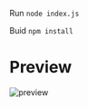 Run `node index.js`

Buid `npm install `
# Preview
![preview](https://cdn.discordapp.com/attachments/1335597135202353224/1383847576872423476/20250615_233552.jpg?ex=685047fc&is=684ef67c&hm=38f96270fc6aff7e56613ba54ccafd20bb56b0626aae4c4f05cde8b4d6c64229&)
